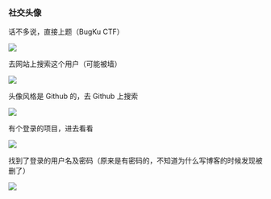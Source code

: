 ### 社交头像

话不多说，直接上题（BugKu CTF）

![](https://pic1.imgdb.cn/item/67bd672cd0e0a243d404afad.jpg)

去网站上搜索这个用户（可能被墙）

![](https://pic1.imgdb.cn/item/67bd6735d0e0a243d404afc0.jpg)

头像风格是 Github 的，去 Github 上搜索

![](https://pic1.imgdb.cn/item/67bd675bd0e0a243d404b033.jpg)

有个登录的项目，进去看看

![](https://pic1.imgdb.cn/item/67bd6792d0e0a243d404b0d2.jpg)

找到了登录的用户名及密码（原来是有密码的，不知道为什么写博客的时候发现被删了）

![](https://pic1.imgdb.cn/item/67bd679fd0e0a243d404b0f8.jpg)